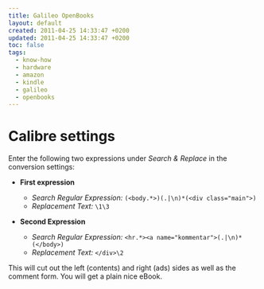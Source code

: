 ```yaml
---
title: Galileo OpenBooks
layout: default
created: 2011-04-25 14:33:47 +0200
updated: 2011-04-25 14:33:47 +0200
toc: false
tags:
  - know-how
  - hardware
  - amazon
  - kindle
  - galileo
  - openbooks
---
```

Calibre settings
================

Enter the following two expressions under *Search & Replace* in the conversion settings:

* **First expression**
    * *Search Regular Expression:* `(<body.*>)(.|\n)*(<div class="main">)`
    * *Replacement Text:* `\1\3`

* **Second Expression**
    * *Search Regular Expression:* `<hr.*><a name="kommentar">(.|\n)*(</body>)`
    * *Replacement Text:* `</div>\2`

This will cut out the left (contents) and right (ads) sides as well as the comment form. You will get a plain nice eBook.
